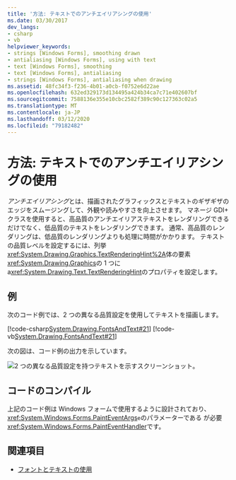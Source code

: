 ```yaml
---
title: '方法: テキストでのアンチエイリアシングの使用'
ms.date: 03/30/2017
dev_langs:
- csharp
- vb
helpviewer_keywords:
- strings [Windows Forms], smoothing drawn
- antialiasing [Windows Forms], using with text
- text [Windows Forms], smoothing
- text [Windows Forms], antialiasing
- strings [Windows Forms], antialiasing when drawing
ms.assetid: 48fc34f3-f236-4b01-a0cb-f0752e6d22ae
ms.openlocfilehash: 632ed329173d134495a424b34ca7c71e402607bf
ms.sourcegitcommit: 7588136e355e10cbc2582f389c90c127363c02a5
ms.translationtype: MT
ms.contentlocale: ja-JP
ms.lasthandoff: 03/12/2020
ms.locfileid: "79182482"
---
```

# <a name="how-to-use-antialiasing-with-text"></a>方法: テキストでのアンチエイリアシングの使用
*アンチエイリアシング*とは、描画されたグラフィックスとテキストのギザギザのエッジをスムージングして、外観や読みやすさを向上させます。 マネージ GDI+ クラスを使用すると、高品質のアンチエイリアステキストをレンダリングできるだけでなく、低品質のテキストをレンダリングできます。 通常、高品質のレンダリングは、低品質のレンダリングよりも処理に時間がかかります。 テキストの品質レベルを設定するには、列挙<xref:System.Drawing.Graphics.TextRenderingHint%2A>体の要素<xref:System.Drawing.Graphics>の 1 つに a<xref:System.Drawing.Text.TextRenderingHint>のプロパティを設定します。  
  
## <a name="example"></a>例  
 次のコード例では、2 つの異なる品質設定を使用してテキストを描画します。  
  
 [!code-csharp[System.Drawing.FontsAndText#21](~/samples/snippets/csharp/VS_Snippets_Winforms/System.Drawing.FontsAndText/CS/Class1.cs#21)]
 [!code-vb[System.Drawing.FontsAndText#21](~/samples/snippets/visualbasic/VS_Snippets_Winforms/System.Drawing.FontsAndText/VB/Class1.vb#21)]  

 次の図は、コード例の出力を示しています。  
  
 ![2 つの異なる品質設定を持つテキストを示すスクリーンショット。](./media/how-to-use-antialiasing-with-text/antialiasing-text-quality-settings.png)  
  
## <a name="compiling-the-code"></a>コードのコンパイル  
 上記のコード例は Windows フォームで使用するように設計されており、<xref:System.Windows.Forms.PaintEventArgs>`e`のパラメーターである が必要<xref:System.Windows.Forms.PaintEventHandler>です。  
  
## <a name="see-also"></a>関連項目

- [フォントとテキストの使用](using-fonts-and-text.md)
